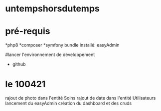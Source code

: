 # untempshorsdutemps
# pré-requis
*php8
*composer
*symfony
bundle installé: easyAdmin

#lancer l'environnement de développement
* github 
# le 100421
rajout de photo dans l'entité Soins
rajout de date dans l'entité Utilisateurs
lancement du easyAdmin 
création du dashboard et des cruds 
